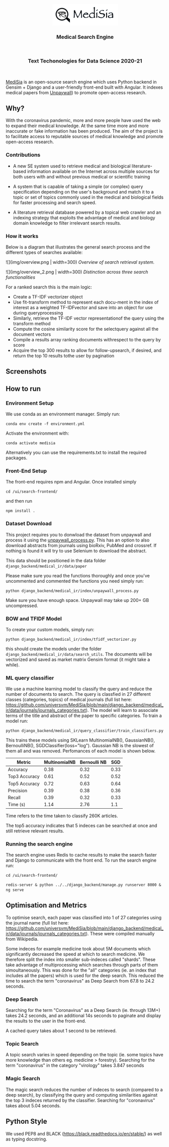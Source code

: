 <div align="center">
  <img src="img/logo.png"><br>
  <h3>Medical Search Engine</h3><br>
  <h3>Text Techonologies for Data Science 2020-21</h3><br>
</div>

[MediSia](https://github.com/universvm/MediSia) is an open-source search 
engine which uses Python backend in Gensim + Django and a user-friendly 
front-end built with Angular. It indexes medical papers from [Unpaywall](https://github.com/universvm/MediSia)) to 
promote open-access research.

## Why?

With the coronavirus pandemic, more and more people have used the web to 
expand their medical knowledge. At the same time more and more inaccurate 
or fake information has been produced. The aim of the project is to 
facilitate access to reputable sources of medical knowledge and promote 
open-access research. 

### Contributions

- A new SE system used to retrieve medical and biological literature-based information available on the Internet across multiple sources for both users with and without previous medical or scientific training
    
- A system that is capable of taking a simple (or complex) query specification depending on the user's background and match it to a topic or set of topics commonly used in the medical and biological fields for faster processing and search speed.
    
- A literature retrieval database powered by a topical web crawler and an indexing strategy that exploits the advantage of medical and biology domain knowledge to filter irrelevant search results.

### How it works

Below is a diagram that illustrates the general search process and the different types of searches available:

![](img/overview.png | width=300)
*Overview of search retrieval system.*

![](img/overview_2.png | width=300)
*Distinction across three search functionalities*

For a ranked search this is the main logic:

- Create a TF-IDF vectorizer object
- Use fit-transform method to represent each docu-ment in the index of interest as a weighted TF-IDFvector and save into an object for use during queryprocessing
- Similarly, retrieve the TF-IDF vector representationof the query using the transform method
- Compute the cosine similarity score for the selectquery against all the document vectors
- Compile a results array ranking documents withrespect to the query by score
- Acquire the top 300 results to allow for follow-upsearch, if desired, and return the top 10 results tothe user by pagination 

## Screenshots

## How to run

### Environment Setup

We use conda as an environment manager. Simply run:

```shell
conda env create -f environment.yml
```

Activate the environment with:

```shell
conda activate medisia
```

Alternatively you can use the requirements.txt to install the required packages.

### Front-End Setup

The front-end requires npm and Angular. Once installed simply 

```shell
cd /ui/search-frontend/
```

and then run

```shell
npm install .
```

### Dataset Download

This project requires you to donwload the dataset from unpaywall and 
process it using the [unpaywall_process.py](https://github.com/universvm/MediSia/blob/main/django_backend/medical_ir/index/unpaywall_process.py). This has an option to also download abstracts from journals using bioRxiv, PubMed and crossref. If nothing is found it will try to use Selenium to download the abstract. 

This data should be positioned in the data folder `django_backend/medical_ir/data/paper`

Please make sure you read the functions thoroughly and once you've uncommented and commented the functions you need simply run:

```shell
python django_backend/medical_ir/index/unpaywall_process.py 
```

Make sure you have enough space. Unpaywall may take up 200+ GB uncompressed.

### BOW and TFIDF Model

To create your custom models, simply run:

```shell
python django_backend/medical_ir/index/tfidf_vectorizer.py
```

this should create the models under the folder `django_backend/medical_ir/data/search_utils`. The documents will be vectorized and saved as market matrix Gensim format (it might take a while).

### ML query classifier

We use a machine learning model to classify the query and reduce the number of documents to search. The query is classfied in 27 different classes (categories, topics) of medical journals (full list here: https://github.com/universvm/MediSia/blob/main/django_backend/medical_ir/data/journals/journals_categories.txt). The model will learn to associate terms of the title and abstract of the paper to specific categories. To train a model run:

```shell
python django_backend/medical_ir/query_classifier/train_classifiers.py
```

This trains these models using SKLearn MultinomialNB(), GaussianNB(),  BernoulliNB(), SGDClassifier(loss="log"). Gaussian NB is the slowest of them all and was removed. Perfomances of each model is shown below.

|Metric       |MultinomialNB|Bernoulli NB|SGD |
|-------------|-------------|------------|----|
|Accuracy     |0.38         |0.32        |0.33|
|Top3 Accuracy|0.61         |0.52        |0.52|
|Top5 Accuracy|0.72         |0.63        |0.64|
|Precision    |0.39         |0.38        |0.36|
|Recall       |0.39         |0.32        |0.33|
|Time (s)     |1.14         |2.76        |1.1 |

Time refers to the time taken to classify 260K articles.

The top5 accuracy indicates that 5 indeces can be searched at once and still retrieve relevant results.

### Running the search engine

The search engine uses Redis to cache results to make the search faster and Django to communicate with the front end. To run the search engine run:

```shell
cd /ui/search-frontend/
```

```shell
redis-server & python ../../django_backend/manage.py runserver 8000 & ng serve
```

## Optimisation and Metrics

To optimise search, each paper was classified into 1 of 27 categories using the journal name (full list here: https://github.com/universvm/MediSia/blob/main/django_backend/medical_ir/data/journals/journals_categories.txt). These were compiled manually from Wikipedia. 

Some indeces for example medicine took about 5M documents which significantly decreased the speed at which to search medicine. We therefore split the index into smaller sub-indeces called "shards". These take advantage of multiprocessing which searches through parts of them simoultaneously. This was done for the "all" categories (ie. an index that includes all the papers) which is used for the deep search. This reduced the time to search the term "coronavirus" as Deep Search from 67.8 to 24.2 seconds.

### Deep Search 

Searching for the term "Coronavirus" as a Deep Search (ie. through 13M+) takes 24.2 seconds, and an additional 14s seconds to paginate and display the results to the user in the front-end.

A cached query takes about 1 second to be retrieved.

### Topic Search

A topic search varies in speed depending on the topic (ie. some topics have more knowledge than others eg. medicine > forestry). Searching for the term "coronavirus" in the category "virology" takes 3.847 seconds

### Magic Search

The magic search reduces the number of indeces to search (compared to a deep search), by classifying the query and computing similarities against the top 3 indeces returned by the classifier. Searching for "coronavirus" takes about 5.04 seconds. 

## Python Style

We used PEP8 and BLACK (https://black.readthedocs.io/en/stable/) as well as 
typing docstring. 

